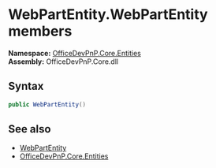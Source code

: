 # WebPartEntity.WebPartEntity members 
  

**Namespace:** [OfficeDevPnP.Core.Entities](OfficeDevPnP.Core.Entities.md)  
**Assembly:** OfficeDevPnP.Core.dll  
## Syntax
```C#
public WebPartEntity()
```
## See also
- [WebPartEntity](OfficeDevPnP.Core.Entities.WebPartEntity.md)
- [OfficeDevPnP.Core.Entities](OfficeDevPnP.Core.Entities.md)
